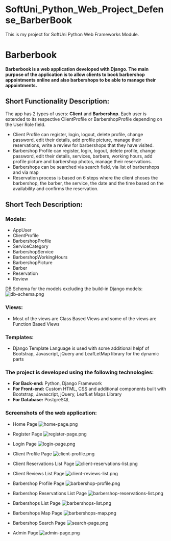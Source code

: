 # SoftUni_Python_Web_Project_Defense_BarberBook

This is my project for SoftUni Python Web Frameworks Module.

# **Barberbook**

**Barberbook is a web application developed with Django. The main purpose of the application is to allow clients to book barbershop appointments 
online and also barbershops to be able to manage their appointments.**

## Short Functionality Description:

The app has 2 types of users: **Client** and **Barbershop**. Each user is extended to its respective ClientProfile or BarbershopProfile depending on the User Role field.

- Client Profile can register, login, logout, delete profile, change password, edit their details, add profile picture, manage their reservations, write a review for barbershops that they have visited.
- Barbershop Profile can register, login, logout, delete profile, change password, edit their details, services, barbers, working hours, add profile picture and barbershop photos, manage their reservations.
- Barbershops can be searched via search field, via list of barbershops and via map
- Reservation process is based on 6 steps where the client choses the barbershop, the barber, the service, the date and the time based on the availability and confirms the reservation.


## Short Tech Description:

### Models:
- AppUser
- ClientProfile
- BarbershopProfile
- ServiceCategory
- BarbershopService
- BarbershopWorkingHours
- BarbershopPicture
- Barber
- Reservation
- Review

DB Schema for the models excluding the build-in Django models:
![db-schema.png](site-images%2Fdb-schema.png)

### Views:
- Most of the views are Class Based Views and some of the views are Function Based Views

### Templates:
- Django Template Language is used with some additional helpf of Bootstrap, Javascript, jQuery and LeafLetMap library for the dynamic parts

### **The project is developed using the following technologies:**
- **For Back-end:** Python, Django Framework
- **For Front-end:** Custom HTML, CSS and additional components built with Bootstrap, Javascript, jQuery, LeafLet Maps Library
- **For Database:** PostgreSQL

### **Screenshots of the web application:**
- Home Page
![home-page.png](site-images%2Fhome-page.png)


- Register Page
![register-page.png](site-images%2Fregister-page.png)


- Login Page
![login-page.png](site-images%2Flogin-page.png)


- Client Profile Page
![client-profile.png](site-images%2Fclient-profile.png)


- Client Reservations List Page
![client-reservations-list.png](site-images%2Fclient-reservations-list.png)


- Client Reviews List Page
![client-reviews-list.png](site-images%2Fclient-reviews-list.png)


- Barbershop Profile Page
![barbershop-profile.png](site-images%2Fbarbershop-profile.png)


- Barbershop Reservations List Page
![barbershop-reservations-list.png](site-images%2Fbarbershop-reservations-list.png)


- Barbershops List Page
![barbershops-list.png](site-images%2Fbarbershops-list.png)


- Barbershops Map Page
![barbershops-map.png](site-images%2Fbarbershops-map.png)


- Barbershop Search Page
![search-page.png](site-images%2Fsearch-page.png)


- Admin Page
![admin-page.png](site-images%2Fadmin-page.png)

